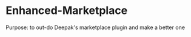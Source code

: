 Enhanced-Marketplace
====================

Purpose: to out-do Deepak's marketplace plugin and make a better one
